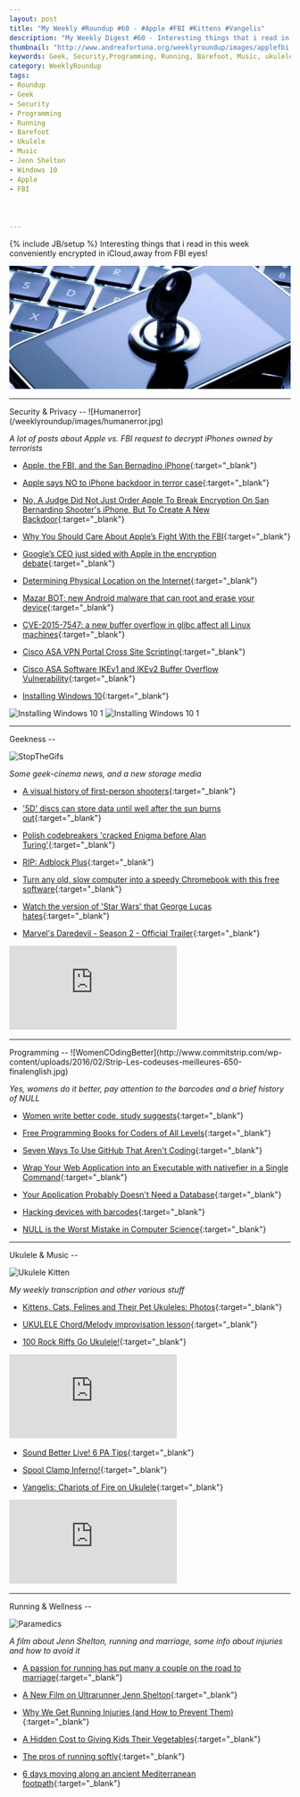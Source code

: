 ```yaml
---
layout: post
title: "My Weekly #Roundup #60 - #Apple #FBI #Kittens #Vangelis"
description: "My Weekly Digest #60 - Interesting things that i read in this week conveniently encrypted in iCloud,away from FBI eyes! #Apple #FBI #Kittens #Vangelis #Privacy #JennShelton"
thumbnail: "http://www.andreafortuna.org/weeklyroundup/images/applefbi.jpg"
keywords: Geek, Security,Programming, Running, Barefoot, Music, ukulele, transcription, apple, terrorism, tim cook, FBI, android MazarBot, Glibc, Jenn Shelton, Vangelis
category: WeeklyRoundup
tags: 
- Roundup
- Geek
- Security
- Programming
- Running
- Barefoot
- Ukulele
- Music
- Jenn Shelton
- Windows 10
- Apple
- FBI



---
```

{% include JB/setup %}
Interesting things that i read in this week conveniently encrypted in iCloud,away from FBI eyes!

![image](/weeklyroundup/images/applefbi.jpg)

<hr/>
Security & Privacy
--
![Humanerror](/weeklyroundup/images/humanerror.jpg)

*A lot of posts about Apple vs. FBI request to decrypt iPhones owned by terrorists* 

- [Apple, the FBI, and the San Bernadino iPhone](https://freedom-to-tinker.com/blog/dwallach/apple-the-fbi-and-the-san-bernadino-iphone/){:target="_blank"}

- [Apple says NO to iPhone backdoor in terror case](http://nakedsecurity.sophos.com/2016/02/17/apple-says-no-to-iphone-backdoor-in-terror-case/){:target="_blank"}

- [No, A Judge Did Not Just Order Apple To Break Encryption On San Bernardino Shooter's iPhone, But To Create A New Backdoor](https://www.techdirt.com/articles/20160216/17393733617/no-judge-did-not-just-order-apple-to-break-encryption-san-bernardino-shooters-iphone-to-create-new-backdoor.shtml){:target="_blank"}

- [Why You Should Care About Apple’s Fight With the FBI](http://gizmodo.com/why-you-should-care-about-apple-s-fight-with-the-fbi-1759639200){:target="_blank"}

- [Google’s CEO just sided with Apple in the encryption debate](http://www.theverge.com/2016/2/17/11040266/google-ceo-sundar-pichai-sides-with-apple-encryption){:target="_blank"}

- [Determining Physical Location on the Internet](https://www.schneier.com/blog/archives/2016/02/determining_phy.html){:target="_blank"}

- [Mazar BOT: new Android malware that can root and erase your device](http://www.andreafortuna.org/security/2016/02/16/mazar-bot-root-and-erase-android-devices/){:target="_blank"}

- [CVE-2015-7547: a new buffer overflow in glibc affect all Linux machines](http://www.andreafortuna.org/security/2016/02/17/CVE-2015-7547-glibc-buffer-overflow/){:target="_blank"}

- [Cisco ASA VPN Portal Cross Site Scripting](http://www.andreafortuna.org/security/2016/02/18/cisco-asa-vpn-portal-xss/){:target="_blank"}

- [Cisco ASA Software IKEv1 and IKEv2 Buffer Overflow Vulnerability](https://tools.cisco.com/security/center/content/CiscoSecurityAdvisory/cisco-sa-20160210-asa-ike){:target="_blank"}

- [Installing Windows 10](http://english.bouletcorp.com/2016/02/07/installing-windows-10/){:target="_blank"}

![Installing Windows 10 1](http://english.bouletcorp.com/files/2016/02/Windows011.png)
![Installing Windows 10 1](http://english.bouletcorp.com/files/2016/02/Windows012.png)

<hr/>
Geekness
--

![StopTheGifs](http://www.commitstrip.com/wp-content/uploads/2016/02/Strip-Le-Gif-a-la-belle-vie-650-finalenglish.jpg)

*Some geek-cinema news, and a new storage media*

- [A visual history of first-person shooters](http://arstechnica.com/gaming/2016/02/headshot-a-visual-history-of-first-person-shooters/){:target="_blank"}

- ['5D' discs can store data until well after the sun burns out](http://www.engadget.com/2016/02/16/5d-discs-can-store-data-until-well-after-the-sun-burns-out/){:target="_blank"}

- [Polish codebreakers 'cracked Enigma before Alan Turing'](http://www.telegraph.co.uk/history/world-war-two/12158055/Polish-codebreakers-cracked-Enigma-before-Alan-Turing.html){:target="_blank"}

- [RIP: Adblock Plus](http://www.engadget.com/2016/02/12/rip-adblock-plus/){:target="_blank"}

- [Turn any old, slow computer into a speedy Chromebook with this free software](http://bgr.com/2016/02/18/turn-a-pc-mac-into-a-chromebook/){:target="_blank"}

- [Watch the version of 'Star Wars' that George Lucas hates](http://www.engadget.com/2016/02/18/star-wars-silver-screen-despecialized/){:target="_blank"}

- [Marvel's Daredevil - Season 2 - Official Trailer](https://www.youtube.com/watch?v=m5_A0Wx0jU4){:target="_blank"}

<div class="video-container">
<iframe src="https://www.youtube.com/embed/m5_A0Wx0jU4" frameborder="0" allowfullscreen></iframe>
</div>


<hr/>
Programming
--
![WomenCOdingBetter](http://www.commitstrip.com/wp-content/uploads/2016/02/Strip-Les-codeuses-meilleures-650-finalenglish.jpg)

*Yes, womens do it better, pay attention to the barcodes and a brief history of NULL*

- [Women write better code, study suggests](http://www.bbc.com/news/technology-35559439){:target="_blank"}

- [Free Programming Books for Coders of All Levels](http://www.improgrammer.net/free-programming-books-for-coders-of-all-levels/){:target="_blank"}

- [Seven Ways To Use GitHub That Aren't Coding](http://readwrite.com/2013/11/08/seven-ways-to-use-github-that-arent-coding){:target="_blank"}

- [Wrap Your Web Application into an Executable with nativefier in a Single Command](http://www.codeproject.com/Articles/1078080/Wrap-Your-Web-Application-into-an-Executable-with){:target="_blank"}

- [Your Application Probably Doesn't Need a Database](https://dzone.com/articles/does-your-application-really-need-a-database){:target="_blank"}

- [Hacking devices with barcodes](http://hackaday.com/2016/02/17/barcodes-that-hack-devices/){:target="_blank"}

- [NULL is the Worst Mistake in Computer Science](https://dzone.com/articles/the-worst-mistake-of-computer-science-1){:target="_blank"}



<hr/>
Ukulele & Music
--

![Ukulele Kitten](http://img-9gag-fun.9cache.com/photo/aD3e89K_700b.jpg)

*My weekly transcription and other various stuff*

- [Kittens, Cats, Felines and Their Pet Ukuleles: Photos](http://www.ukulelemag.com/home/kittens-cats-felines-and-their-pet-ukuleles-photos){:target="_blank"}

- [UKULELE Chord/Melody improvisation lesson](http://allthingsukulele.com/2016/02/17/ukulele-chordmelody-improvisation-lesson-by-ukulele-mike-lynch/){:target="_blank"}

- [100 Rock Riffs Go Ukulele!](https://www.youtube.com/watch?v=LiSwzdinpfY){:target="_blank"}

<div class="video-container">
<iframe src="https://www.youtube.com/embed/LiSwzdinpfY" frameborder="0" allowfullscreen></iframe>
</div>

- [Sound Better Live! 6 PA Tips](http://liveukulele.com/sound-better-live-6-pa-tips/){:target="_blank"}

- [Spool Clamp Inferno!](http://theukuleleblog.blogspot.com/2016/02/spool-clamp-inferno.html){:target="_blank"}

- [Vangelis: Chariots of Fire on Ukulele](http://www.andreafortuna.org/ukulele/2016/02/15/vangelis-chariots-of-fire/){:target="_blank"}

<div class="video-container">
<iframe src="https://www.youtube.com/embed/pCEqZ7z44nk" frameborder="0" allowfullscreen></iframe>
</div>


<hr/>
Running & Wellness
--

![Paramedics](http://img-9gag-fun.9cache.com/photo/aDoD15x_700b.jpg)

*A film about Jenn Shelton, running and marriage, some info about injuries and how to avoid it*

- [A passion for running has put many a couple on the road to marriage](http://www.runnersworld.co.uk/community/from-sole-to-soul-mates/14555.html){:target="_blank"}

- [A New Film on Ultrarunner Jenn Shelton](http://www.outsideonline.com/2046696/new-film-untrarunner-jenn-shelton){:target="_blank"}

- [Why We Get Running Injuries (and How to Prevent Them)](http://well.blogs.nytimes.com/2016/02/10/why-we-get-running-injuries-and-how-to-prevent-them/?_r=0){:target="_blank"}

- [A Hidden Cost to Giving Kids Their Vegetables](http://www.nytimes.com/2016/02/16/opinion/why-poor-children-cant-be-picky-eaters.html){:target="_blank"}

- [The pros of running softly](http://www.runnersworld.co.uk/training/the-pros-of-running-softly/14570.html){:target="_blank"}

- [6 days moving along an ancient Mediterranean footpath](https://www.facebook.com/media/set/?set=a.606380449383465.1073741827.107154492639399&type=1){:target="_blank"}




